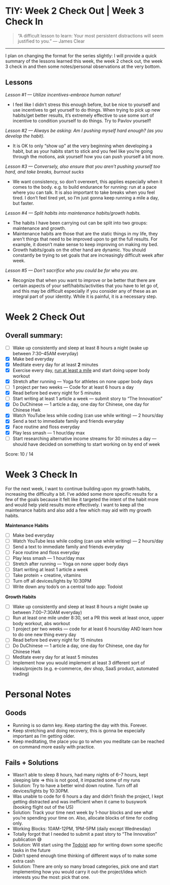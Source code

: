 # TIY: Week 2 Check Out | Week 3 Check In

> “A difficult lesson to learn: Your most persistent distractions will seem justified to you.” — James Clear

------

I plan on changing the format for the series slightly: I will provide a  quick summary of the lessons learned this week, the week 2 check out,  the week 3 check in and then some notes/personal observations at the  very bottom.

## Lessons

*Lesson #1 — Utilize incentives-embrace human nature!*

- I feel like I didn’t stress this enough before, but be nice to yourself  and use incentives to get yourself to do things. When trying to pick up  new habits/get better results, it’s extremely effective to use some sort of incentive to condition yourself to do things. Try to Pavlov  yourself!

*Lesson #2 — Always be asking: Am I pushing myself hard enough? (as you develop the habit).*

- It is OK to only “show up” at the very beginning when developing a habit,  but as your habits start to stick and you feel like you’re going through the motions, ask yourself how you can push yourself a bit more.

*Lesson #3 — Conversely, also ensure that you aren’t pushing yourself too hard, and take breaks, burnout sucks*

- We want consistency, so don’t overexert, this applies especially when it  comes to the body. e.g. to build endurance for running: run at a pace  where you can talk. It is also important to take breaks when you feel  tired. I don’t feel tired yet, so I’m just gonna keep running a mile a  day, but faster.

*Lesson #4 — Split habits into maintenance habits/growth habits.*

- The habits I have been carrying out can be split into two groups: maintenance and growth.
- Maintenance habits are those that are the static things in my life, they aren’t  things that need to be improved upon to get the full results. For  example, it doesn’t make sense to keep improving on making my bed.
- Growth habits/goals on the other hand are dynamic. You should constantly be  trying to set goals that are increasingly difficult week after week.

*Lesson #5 — Don’t sacrifice who you could be for who you are.*

- Recognize that when you want to improve or be better that there are certain  aspects of your self/habits/activities that you have to let go of, and  this may be difficult especially if you consider any of these as an  integral part of your identity. While it is painful, it is a necessary  step.

# Week 2 Check Out

## Overall summary:

- [ ] Wake up consistently and sleep at least 8 hours a night (wake up between 7:30–45AM everyday)
- [x] Make bed everyday
- [x] Meditate every day for at least **2** minutes
- [x] Exercise every day, [run at least a mile](https://www.dropbox.com/s/tdqslrsl9xr2i0k/117325494_591626674884253_3799597699345330211_n.png?dl=0) and start doing upper body workout
- [x] Stretch after running — Yoga for athletes on none upper body days
- [ ] 1 project per two weeks — Code for at least 6 hours a day
- [x] Read before bed every night for 5 minutes
- [ ] Start writing at least 1 article a week — submit story to “The Innovation”
- [x] Do DuChinese — 1 article a day, one day for Chinese, one day for Chinese Hwk
- [x] Watch YouTube less while coding (can use while writing) — 2 hours/day
- [x] Send a text to immediate family and friends everyday
- [x] Face routine and floss everyday
- [x] Play less smash — 1 hour/day max
- [ ] Start researching alternative income streams for 30 minutes a day — should  have decided on something to start working on by end of week

Score: 10 / 14

# Week 3 Check In

For the next week, I want to continue building upon my growth habits,  increasing the difficulty a bit. I’ve added some more specific results  for a few of the goals because it felt like it targeted the intent of  the habit more and would help yield results more effectively. I want to  keep all the maintenance habits and also add a few which may aid with my growth habits.

**Maintenance Habits**
- [ ] Make bed everyday
- [ ] Watch YouTube less while coding (can use while writing) — 2 hours/day
- [ ] Send a text to immediate family and friends everyday
- [ ] Face routine and floss everyday
- [ ] Play less smash — 1 hour/day max
- [ ] Stretch after running — Yoga on none upper body days
- [ ] Start writing at least 1 article a week
- [ ] Take protein + creatine, vitamins
- [ ] Turn off all devices/lights by 10:30PM
- [ ] Write down any todo’s on a central todo app: Todoist

**Growth Habits**
- [ ] Wake up consistently and sleep at least 8 hours a night (wake up between 7:00–7:30AM everyday)
- [ ] Run at least one mile under 8:30, set a PR this week at least once, upper body workout, abs workout
- [ ] 1 project per two weeks — code for at least 6 hours/day AND learn how to do one new thing every day
- [ ] Read before bed every night for 15 minutes
- [ ] Do DuChinese — 1 article a day, one day for Chinese, one day for Chinese Hwk
- [ ] Meditate every day for at least 5 minutes
- [ ] Implement how you would implement at least 3 different sort of ideas/projects  (e.g. e-commerce, dev shop, SaaS product, automated trading)

# Personal Notes

## Goods

- Running is so damn key. Keep starting the day with this. Forever.
- Keep stretching and doing recovery, this is gonna be especially important as I’m getting older.
- Keep meditating, the place you go to when you meditate can be reached on command more easily with practice.

## Fails + Solutions

- Wasn’t able to sleep 8 hours, had many nights of 6–7 hours, kept sleeping late => this is not good, it impacted some of my runs
- Solution: Try to have a better wind down routine. Turn off all devices/lights by 10:30PM.
- Was unable to code for 6 hours a day and didn’t finish the project, I kept  getting distracted and was inefficient when it came to busywork (booking flight out of the US)
- Solution: Track your time next week by 1-hour blocks and see what you’re spending your time on. Also, allocate blocks of time for coding only.
- Working Blocks: 10AM-12PM, 1PM-5PM (daily except Wednesday)
- Totally forgot that I needed to submit a past story to “The Innovation” publication 😅
- Solution: Will start using the [Todoist](https://todoist.com/r/kwuan_chee_jbwcgp) app for writing down some specific tasks in the future
- Didn’t spend enough time thinking of different ways of to make some extra cash
- Solution: There are only so many broad categories, pick one and start  implementing how you would carry it out-the project/idea which interests you the most: pick that one.
